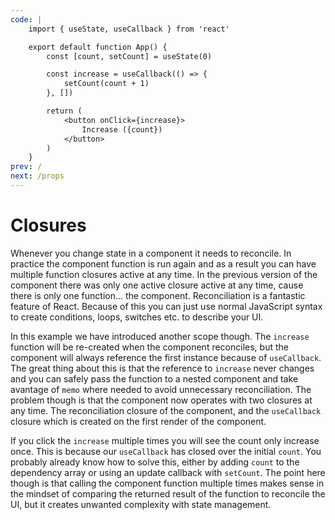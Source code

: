 ```yaml
---
code: |
    import { useState, useCallback } from 'react'

    export default function App() {
        const [count, setCount] = useState(0)

        const increase = useCallback(() => {
            setCount(count + 1)
        }, [])

        return (
            <button onClick={increase}>
                Increase ({count})
            </button>
        )
    }
prev: /
next: /props
---
```


# Closures

Whenever you change state in a component it needs to reconcile. In practice the component function is run again and as a result you can have multiple function closures active at any time. In the previous version of the component there was only one active closure active at any time, cause there is only one function... the component. Reconciliation is a fantastic feature of React. Because of this you can just use normal JavaScript syntax to create conditions, loops, switches etc. to describe your UI.

In this example we have introduced another scope though. The `increase` function will be re-created when the component reconciles, but the component will always reference the first instance because of `useCallback`. The great thing about this is that the reference to `increase` never changes and you can safely pass the function to a nested component and take avantage of `memo` where needed to avoid unnecessary reconciliation. The problem though is that the component now operates with two closures at any time. The reconciliation closure of the component, and the `useCallback` closure which is created on the first render of the component.

If you click the `increase` multiple times you will see the count only increase once. This is because our `useCallback` has closed over the initial `count`. You probably already know how to solve this, either by adding `count` to the dependency array or using an update callback with `setCount`. The point here though is that calling the component function multiple times makes sense in the mindset of comparing the returned result of the function to reconcile the UI, but it creates unwanted complexity with state management.

<Playground />